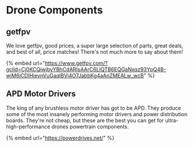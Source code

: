 # Drone Components

## getfpv

We love getfpv, good prices, a super large selection of parts, great deals, and best of all, price matches! There's not much more to say about them!

{% embed url="https://www.getfpv.com/?gclid=Cj0KCQjwjbyYBhCdARIsAArC6LIQTB6EQGaNxqz93YpQ4B-wjM6iCDIHievnVuGaqlBVi4O7JabbKg4aAnZMEALw_wcB" %}

## APD Motor Drivers

The king of any brushless motor driver has got to be APD. They produce some of the most insanely performing motor drivers and power distribution boards. They're not cheap, but these are the best you can get for ultra-high-performance drones powertrain components.

{% embed url="https://powerdrives.net/" %}
